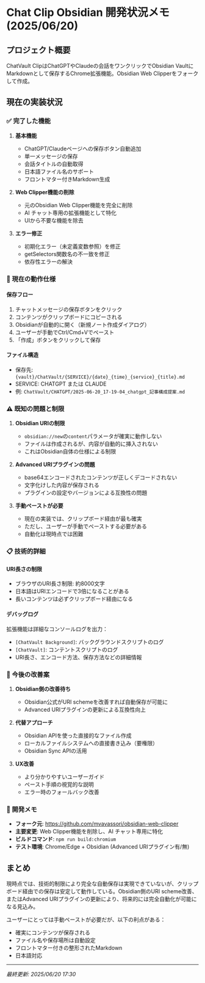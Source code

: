 # Chat Clip Obsidian 開発状況メモ (2025/06/20)

## プロジェクト概要
ChatVault ClipはChatGPTやClaudeの会話をワンクリックでObsidian VaultにMarkdownとして保存するChrome拡張機能。Obsidian Web Clipperをフォークして作成。

## 現在の実装状況

### ✅ 完了した機能
1. **基本機能**
   - ChatGPT/Claudeページへの保存ボタン自動追加
   - 単一メッセージの保存
   - 会話タイトルの自動取得
   - 日本語ファイル名のサポート
   - フロントマター付きMarkdown生成

2. **Web Clipper機能の削除**
   - 元のObsidian Web Clipper機能を完全に削除
   - AI チャット専用の拡張機能として特化
   - UIから不要な機能を除去

3. **エラー修正**
   - 初期化エラー（未定義変数参照）を修正
   - getSelectors関数名の不一致を修正
   - 依存性エラーの解決

### 🔄 現在の動作仕様

#### 保存フロー
1. チャットメッセージの保存ボタンをクリック
2. コンテンツがクリップボードにコピーされる
3. Obsidianが自動的に開く（新規ノート作成ダイアログ）
4. ユーザーが手動でCtrl/Cmd+Vでペースト
5. 「作成」ボタンをクリックして保存

#### ファイル構造
- 保存先: `{vault}/ChatVault/{SERVICE}/{date}_{time}_{service}_{title}.md`
- SERVICE: CHATGPT または CLAUDE
- 例: `ChatVault/CHATGPT/2025-06-20_17-19-04_chatgpt_記事構成提案.md`

### ⚠️ 既知の問題と制限

1. **Obsidian URIの制限**
   - `obsidian://new`の`content`パラメータが確実に動作しない
   - ファイルは作成されるが、内容が自動的に挿入されない
   - これはObsidian自体の仕様による制限

2. **Advanced URIプラグインの問題**
   - base64エンコードされたコンテンツが正しくデコードされない
   - 文字化けした内容が保存される
   - プラグインの設定やバージョンによる互換性の問題

3. **手動ペーストが必要**
   - 現在の実装では、クリップボード経由が最も確実
   - ただし、ユーザーが手動でペーストする必要がある
   - 自動化は現時点では困難

### 📋 技術的詳細

#### URI長さの制限
- ブラウザのURI長さ制限: 約8000文字
- 日本語はURIエンコードで3倍になることがある
- 長いコンテンツは必ずクリップボード経由になる

#### デバッグログ
拡張機能は詳細なコンソールログを出力：
- `[ChatVault Background]`: バックグラウンドスクリプトのログ
- `[ChatVault]`: コンテントスクリプトのログ
- URI長さ、エンコード方法、保存方法などの詳細情報

### 🚀 今後の改善案

1. **Obsidian側の改善待ち**
   - Obsidian公式がURI schemeを改善すれば自動保存が可能に
   - Advanced URIプラグインの更新による互換性向上

2. **代替アプローチ**
   - Obsidian APIを使った直接的なファイル作成
   - ローカルファイルシステムへの直接書き込み（要権限）
   - Obsidian Sync APIの活用

3. **UX改善**
   - より分かりやすいユーザーガイド
   - ペースト手順の視覚的な説明
   - エラー時のフォールバック改善

### 📝 開発メモ

- **フォーク元**: https://github.com/mvavassori/obsidian-web-clipper
- **主要変更**: Web Clipper機能を削除し、AI チャット専用に特化
- **ビルドコマンド**: `npm run build:chromium`
- **テスト環境**: Chrome/Edge + Obsidian (Advanced URIプラグイン有/無)

## まとめ

現時点では、技術的制限により完全な自動保存は実現できていないが、クリップボード経由での保存は安定して動作している。Obsidian側のURI scheme改善、またはAdvanced URIプラグインの更新により、将来的には完全自動化が可能になる見込み。

ユーザーにとっては手動ペーストが必要だが、以下の利点がある：
- 確実にコンテンツが保存される
- ファイル名や保存場所は自動設定
- フロントマター付きの整形されたMarkdown
- 日本語対応

---
*最終更新: 2025/06/20 17:30*